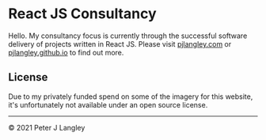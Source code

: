 # React JS Consultancy

Hello. My consultancy focus is currently through the successful software
delivery of projects written in React JS. Please visit
[pjlangley.com](https://pjlangley.com) or
[pjlangley.github.io](https://pjlangley.github.io) to find out more.

## License

Due to my privately funded spend on some of the imagery for this website, it's
unfortunately not available under an open source license.

---

&copy; 2021 Peter J Langley
